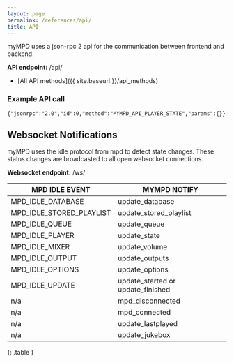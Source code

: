 ```yaml
---
layout: page
permalink: /references/api/
title: API
---
```


myMPD uses a json-rpc 2 api for the communication between frontend and backend.

**API endpoint:** /api/

- [All API methods]({{ site.baseurl }}/api_methods)

### Example API call

```
{"jsonrpc":"2.0","id":0,"method":"MYMPD_API_PLAYER_STATE","params":{}}
```

## Websocket Notifications

myMPD uses the idle protocol from mpd to detect state changes. These status changes are broadcasted to all open websocket connections.

**Websocket endpoint:** /ws/

| MPD IDLE EVENT | MYMPD NOTIFY |
|----------------|--------------|
| MPD_IDLE_DATABASE | update_database |
| MPD_IDLE_STORED_PLAYLIST | update_stored_playlist |
| MPD_IDLE_QUEUE | update_queue |
| MPD_IDLE_PLAYER | update_state |
| MPD_IDLE_MIXER | update_volume |
| MPD_IDLE_OUTPUT | update_outputs |
| MPD_IDLE_OPTIONS | update_options |
| MPD_IDLE_UPDATE | update_started or update_finished |
| n/a | mpd_disconnected |
| n/a | mpd_connected |
| n/a | update_lastplayed |
| n/a | update_jukebox |
{: .table }